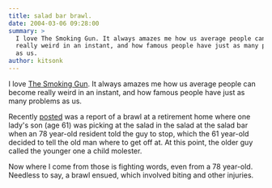 ```yaml
---
title: salad bar brawl.
date: 2004-03-06 09:28:00
summary: >
  I love The Smoking Gun. It always amazes me how us average people can become
  really weird in an instant, and how famous people have just as many problems
  as us.
author: kitsonk
---
```


I love [The Smoking Gun](http://www.thesmokinggun.com/). It always amazes me how us average people can become really
weird in an instant, and how famous people have just as many problems as us.

Recently [posted](http://www.thesmokinggun.com/documents/crime/three-hurt-geezer-salad-bar-brawl) was a report of a
brawl at a retirement home where one lady's son (age 61) was picking at the salad in the salad at the salad bar when an
78 year-old resident told the guy to stop, which the 61 year-old decided to tell the old man where to get off at. At
this point, the older guy called the younger one a child molester.

Now where I come from those is fighting words, even from a 78 year-old. Needless to say, a brawl ensued, which involved
biting and other injuries.
